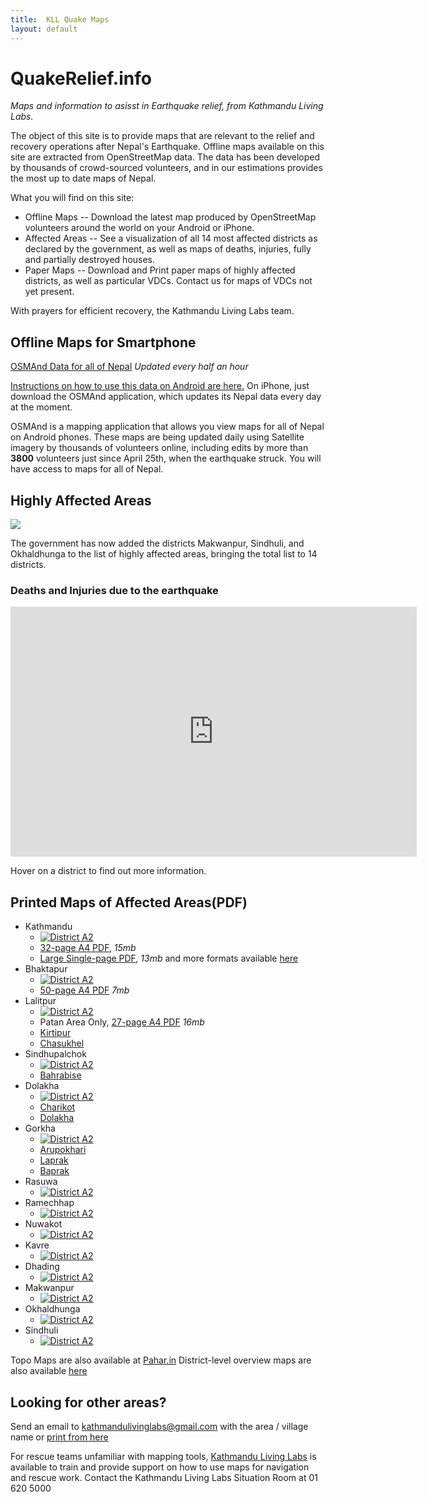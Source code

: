 ```yaml
---
title:  KLL Quake Maps 
layout: default
---
```

# QuakeRelief.info
*Maps and information to asisst in Earthquake relief, from Kathmandu Living Labs.*

The object of this site is to provide maps that are relevant to the relief and recovery operations after Nepal's Earthquake. Offline maps available on this site are extracted from OpenStreetMap data. The data has been developed by thousands of crowd-sourced volunteers, and in our estimations provides the most up to date maps of Nepal.

What you will find on this site:

 * Offline Maps -- Download the latest map produced by OpenStreetMap volunteers around the world on your Android or iPhone.
 * Affected Areas -- See a visualization of all 14 most affected districts as declared by the government, as well as maps of deaths, injuries, fully and partially destroyed houses.
 * Paper Maps -- Download and Print paper maps of highly affected districts, as well as particular VDCs. Contact us for maps of VDCs not yet present.

With prayers for efficient recovery, the Kathmandu Living Labs team.


## <a id="offline-maps">Offline Maps for Smartphone</a>

[OSMAnd Data for all of Nepal](http://52.10.79.204/Nepal-latest.zip) *Updated every half an hour*

[Instructions on how to use this data on Android are here.](https://docs.google.com/document/d/1eQnUxurakreVotXz4wbt194Tn6fJjoSSMME66rokTwc/pub) On iPhone, just download the OSMAnd application, which updates its Nepal data every day at the moment.

OSMAnd is a mapping application that allows you view maps for all of Nepal on Android phones. These maps are being updated daily using Satellite imagery by thousands of volunteers online, including edits by more than **3800** volunteers just since April 25th, when the earthquake struck. You will have access to maps for all of Nepal.


## <a id="affected-areas">Highly Affected Areas</a>
![](img/MostAffectedDistricts.png)

The government has now added the districts Makwanpur, Sindhuli, and Okhaldhunga to the list of highly affected areas, bringing the total list to 14 districts.

### <a id="deaths-injuries">Deaths and Injuries due to the earthquake</a>

<iframe class="height-400" frameborder="0" width="650" height="400" scrolling="no" src="http://kathmandulivinglabs.github.io/nepal-casualty-map/iframe.html"></iframe>

Hover on a district to find out more information.

## <a id="printed-maps">Printed Maps of Affected Areas(PDF)</a>
 * Kathmandu
   * [![District A2](http://54.151.129.0/quake-maps/img/thumbs/Kathmandu.png)](http://54.151.129.0/quake-maps/img/Kathmandu.png)
   * [32-page A4 PDF](http://www.maposmatic.org/results//163494_2015-04-26_13-58_KathmanduBagmatiCentralDevelopmentRegionNepal.pdf), *15mb*
   * [Large Single-page PDF](http://www.maposmatic.org/results//163571_2015-04-26_22-22_KathmanduBagmatiCentralDevelopmentRegionNepal.pdf), *13mb* and more formats available [here](http://www.maposmatic.org/maps/163571)
 * Bhaktapur
   * [![District A2](http://54.151.129.0/quake-maps/img/thumbs/Bhaktapur.png)](http://54.151.129.0/quake-maps/img/Bhaktapur.png)
   * [50-page A4 PDF](http://www.maposmatic.org/results//163497_2015-04-26_14-05_BhaktapurBagmatiCentralDevelopmentRegionNepal.pdf) *7mb*
 * Lalitpur
   * [![District A2](http://54.151.129.0/quake-maps/img/thumbs/Lalitpur.png)](http://54.151.129.0/quake-maps/img/Lalitpur.png)
   * Patan Area Only, [27-page A4 PDF](http://www.maposmatic.org/results//163662_2015-04-27_10-25_Lalitpur.pdf) *16mb*
   * [Kirtipur](https://cloud.githubusercontent.com/assets/371666/7369122/a2e6e3d8-edcc-11e4-8870-cb58302c0788.png)
   * [Chasukhel](https://cloud.githubusercontent.com/assets/4587826/7360010/d42f39f4-ed13-11e4-8ccf-06b6df824b6e.png)
 * Sindhupalchok
   * [![District A2](http://54.151.129.0/quake-maps/img/thumbs/Sindhupalchok.png)](http://54.151.129.0/quake-maps/img/Sindhupalchok.png)
   * [Bahrabise](https://cloud.githubusercontent.com/assets/371666/7369193/7200ad70-edcd-11e4-8d3d-c36bb86c8eb8.png)
 * Dolakha
   * [![District A2](http://54.151.129.0/quake-maps/img/thumbs/Dolakha.png)](http://54.151.129.0/quake-maps/img/Dolakha.png)
   * [Charikot](https://cloud.githubusercontent.com/assets/371666/7369184/369a7798-edcd-11e4-9d94-998dcd305b3d.png)
   * [Dolakha](https://cloud.githubusercontent.com/assets/4587826/7360012/da9b7758-ed13-11e4-9eff-4cf6b8b2bee0.png)
 * Gorkha
   * [![District A2](http://54.151.129.0/quake-maps/img/thumbs/Gorkha.png)](http://54.151.129.0/quake-maps/img/Gorkha.png)
   * [Arupokhari](http://www.maposmatic.org/results//164512_2015-05-02_10-02_ArupokhariGorkha.png)
   * [Laprak](https://cloud.githubusercontent.com/assets/371666/7369104/779291a0-edcc-11e4-9f18-8331f8d68594.png)
   * [Baprak](https://cloud.githubusercontent.com/assets/371666/7369111/8e87067a-edcc-11e4-97ec-61b0d5313867.png)
 * Rasuwa
   * [![District A2](http://54.151.129.0/quake-maps/img/thumbs/Rasuwa.png)](http://54.151.129.0/quake-maps/img/Rasuwa.png)
 * Ramechhap
   * [![District A2](http://54.151.129.0/quake-maps/img/thumbs/Ramecchap.png)](http://54.151.129.0/quake-maps/img/Ramecchap.png)
 * Nuwakot
   * [![District A2](http://54.151.129.0/quake-maps/img/thumbs/Nuwakot.png)](http://54.151.129.0/quake-maps/img/Nuwakot.png)
 * Kavre
   * [![District A2](http://54.151.129.0/quake-maps/img/thumbs/Kabhrepalanchok.png)](http://54.151.129.0/quake-maps/img/Kabhrepalanchok.png)
 * Dhading
   * [![District A2](http://54.151.129.0/quake-maps/img/thumbs/Dhading.png)](http://54.151.129.0/quake-maps/img/Dhading.png)
 * Makwanpur
   * [![District A2]((http://54.151.129.0/quake-maps/img/thumbs/Makwanpur.png))](http://54.151.129.0/quake-maps/img/Makwanpur.png)
 * Okhaldhunga
   * [![District A2](http://54.151.129.0/quake-maps/img/thumbs/Okhaldhunga.png)](http://54.151.129.0/quake-maps/img/Okhaldhunga.png)
 * Sindhuli
   * [![District A2](http://54.151.129.0/quake-maps/img/thumbs/Sindhuli.png)](http://54.151.129.0/quake-maps/img/Sindhuli.png)

Topo Maps are also available at [Pahar.in](http://pahar.in/nepal-topo-maps/)
District-level overview maps are also available [here](https://drive.google.com/file/d/0BxrnzVKy1m8GNDY5Rk1oSDVpbVk/view)

## Looking for other areas?
Send an email to kathmandulivinglabs@gmail.com with the area / village name or [print from here](http://geohacker.in/nepal/)


For rescue teams unfamiliar with mapping tools, [Kathmandu Living Labs](http://kathmandulivinglabs.org) is available to train and provide support on how to use maps for navigation and rescue work. Contact the Kathmandu Living Labs Situation Room at 01 620 5000


